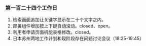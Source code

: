 ### 第一百二十四个工作日
1. 检索画面追加让关键字显示在二十个文字之内。
2. 部署组件增加按上下键自动滚动。closed、open。
3. 利用者申请页面机能表格修改。closed。
4. 日本苏州两地工作计划和现阶段存在问题讨论会议（18:25-19:45）